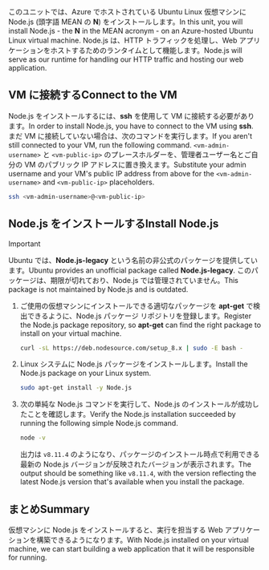 <span data-ttu-id="8f869-101">このユニットでは、Azure でホストされている Ubuntu Linux 仮想マシンに Node.js (頭字語 MEAN の **N**) をインストールします。</span><span class="sxs-lookup"><span data-stu-id="8f869-101">In this unit, you will install Node.js - the **N** in the MEAN acronym - on an Azure-hosted Ubuntu Linux virtual machine.</span></span> <span data-ttu-id="8f869-102">Node.js は、HTTP トラフィックを処理し、Web アプリケーションをホストするためのランタイムとして機能します。</span><span class="sxs-lookup"><span data-stu-id="8f869-102">Node.js will serve as our runtime for handling our HTTP traffic and hosting our web application.</span></span>

## <a name="connect-to-the-vm"></a><span data-ttu-id="8f869-103">VM に接続する</span><span class="sxs-lookup"><span data-stu-id="8f869-103">Connect to the VM</span></span>

<span data-ttu-id="8f869-104">Node.js をインストールするには、**ssh** を使用して VM に接続する必要があります。</span><span class="sxs-lookup"><span data-stu-id="8f869-104">In order to install Node.js, you have to connect to the VM using **ssh**.</span></span> <span data-ttu-id="8f869-105">まだ VM に接続していない場合は、次のコマンドを実行します。</span><span class="sxs-lookup"><span data-stu-id="8f869-105">If you aren't still connected to your VM, run the following command.</span></span> <span data-ttu-id="8f869-106">`<vm-admin-username>` と `<vm-public-ip>` のプレースホルダーを、管理者ユーザー名とご自分の VM のパブリック IP アドレスに置き換えます。</span><span class="sxs-lookup"><span data-stu-id="8f869-106">Substitute your admin username and your VM's public IP address from above for the `<vm-admin-username>` and `<vm-public-ip>` placeholders.</span></span>

```bash
ssh <vm-admin-username>@<vm-public-ip>
```

## <a name="install-nodejs"></a><span data-ttu-id="8f869-107">Node.js をインストールする</span><span class="sxs-lookup"><span data-stu-id="8f869-107">Install Node.js</span></span>

> [!Important]
> <span data-ttu-id="8f869-108">Ubuntu では、**Node.js-legacy** という名前の非公式のパッケージを提供しています。</span><span class="sxs-lookup"><span data-stu-id="8f869-108">Ubuntu provides an unofficial package called **Node.js-legacy**.</span></span> <span data-ttu-id="8f869-109">このパッケージは、期限が切れており、Node.js では管理されていません。</span><span class="sxs-lookup"><span data-stu-id="8f869-109">This package is not maintained by Node.js and is outdated.</span></span>

1. <span data-ttu-id="8f869-110">ご使用の仮想マシンにインストールできる適切なパッケージを **apt-get** で検出できるように、Node.js パッケージ リポジトリを登録します。</span><span class="sxs-lookup"><span data-stu-id="8f869-110">Register the Node.js package repository, so **apt-get** can find the right package to install on your virtual machine.</span></span>

    ```bash
    curl -sL https://deb.nodesource.com/setup_8.x | sudo -E bash -
    ```

1. <span data-ttu-id="8f869-111">Linux システムに Node.js パッケージをインストールします。</span><span class="sxs-lookup"><span data-stu-id="8f869-111">Install the Node.js package on your Linux system.</span></span>

    ```bash
    sudo apt-get install -y Node.js
    ```

1. <span data-ttu-id="8f869-112">次の単純な Node.js コマンドを実行して、Node.js のインストールが成功したことを確認します。</span><span class="sxs-lookup"><span data-stu-id="8f869-112">Verify the Node.js installation succeeded by running the following simple Node.js command.</span></span>

    ```bash
    node -v
    ```

    <span data-ttu-id="8f869-113">出力は `v8.11.4` のようになり、パッケージのインストール時点で利用できる最新の Node.js バージョンが反映されたバージョンが表示されます。</span><span class="sxs-lookup"><span data-stu-id="8f869-113">The output should be something like `v8.11.4`, with the version reflecting the latest Node.js version that's available when you install the package.</span></span>

## <a name="summary"></a><span data-ttu-id="8f869-114">まとめ</span><span class="sxs-lookup"><span data-stu-id="8f869-114">Summary</span></span>

<span data-ttu-id="8f869-115">仮想マシンに Node.js をインストールすると、実行を担当する Web アプリケーションを構築できるようになります。</span><span class="sxs-lookup"><span data-stu-id="8f869-115">With Node.js installed on your virtual machine, we can start building a web application that it will be responsible for running.</span></span>